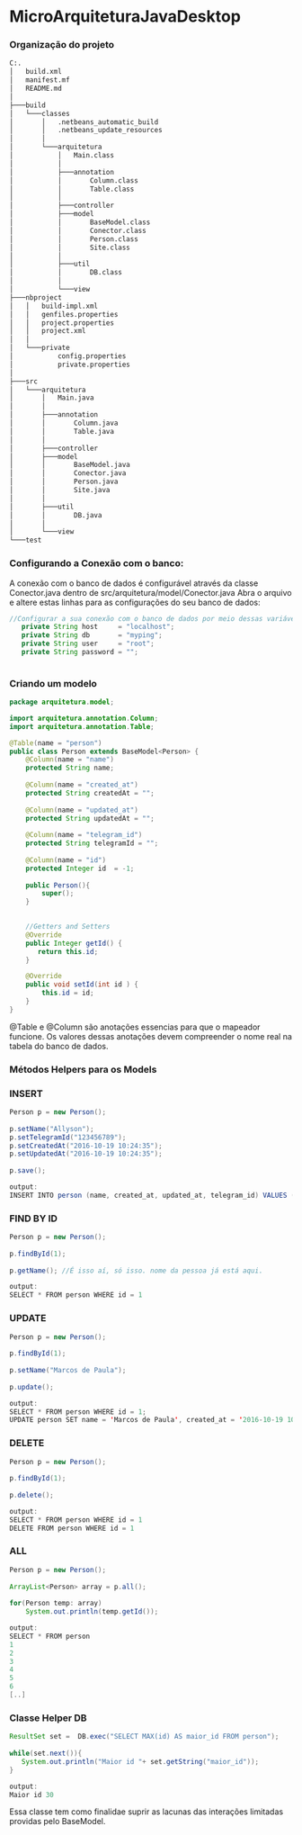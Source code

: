 # MicroArquiteturaJavaDesktop


### Organização do projeto
```sh
C:.
│   build.xml
│   manifest.mf
│   README.md
│
├───build
│   └───classes
│       │   .netbeans_automatic_build
│       │   .netbeans_update_resources
│       │
│       └───arquitetura
│           │   Main.class
│           │
│           ├───annotation
│           │       Column.class
│           │       Table.class
│           │
│           ├───controller
│           ├───model
│           │       BaseModel.class
│           │       Conector.class
│           │       Person.class
│           │       Site.class
│           │
│           ├───util
│           │       DB.class
│           │
│           └───view
├───nbproject
│   │   build-impl.xml
│   │   genfiles.properties
│   │   project.properties
│   │   project.xml
│   │
│   └───private
│           config.properties
│           private.properties
│
├───src
│   └───arquitetura
│       │   Main.java
│       │
│       ├───annotation
│       │       Column.java
│       │       Table.java
│       │
│       ├───controller
│       ├───model
│       │       BaseModel.java
│       │       Conector.java
│       │       Person.java
│       │       Site.java
│       │
│       ├───util
│       │       DB.java
│       │
│       └───view
└───test
```

### Configurando a Conexão com o banco: 
A conexão com o banco de dados é configurável através da classe Conector.java dentro de src/arquitetura/model/Conector.java
Abra o arquivo e altere estas linhas para as configurações do seu banco de dados: 

```java
//Configurar a sua conexão com o banco de dados por meio dessas variáveis: 
   private String host     = "localhost"; 
   private String db       = "myping"; 
   private String user     = "root"; 
   private String password = ""; 
   
```
### Criando um modelo 
```java
package arquitetura.model;

import arquitetura.annotation.Column; 
import arquitetura.annotation.Table;

@Table(name = "person")
public class Person extends BaseModel<Person> {
    @Column(name = "name")
    protected String name; 
    
    @Column(name = "created_at")
    protected String createdAt = ""; 
    
    @Column(name = "updated_at")
    protected String updatedAt = ""; 
    
    @Column(name = "telegram_id")
    protected String telegramId = ""; 
    
    @Column(name = "id")
    protected Integer id  = -1; 
    
    public Person(){
        super(); 
    }
    

    //Getters and Setters
    @Override
    public Integer getId() {
       return this.id; 
    }

    @Override
    public void setId(int id ) {
        this.id = id; 
    }  
}

```
@Table e @Column são anotações essencias para que o mapeador funcione. Os valores dessas anotações devem compreender o nome real na tabela do banco de dados.

### Métodos Helpers para os Models
### INSERT

```java
Person p = new Person(); 
      
p.setName("Allyson");
p.setTelegramId("123456789"); 
p.setCreatedAt("2016-10-19 10:24:35");
p.setUpdatedAt("2016-10-19 10:24:35");
      
p.save(); 

output: 
INSERT INTO person (name, created_at, updated_at, telegram_id) VALUES ('Allyson', '2016-10-19 10:24:35', '2016-10-19 10:24:35', '123456789')

``` 

### FIND BY ID

```java
Person p = new Person(); 
      
p.findById(1); 
      
p.getName(); //É isso aí, só isso. nome da pessoa já está aqui. 

output: 
SELECT * FROM person WHERE id = 1

``` 

### UPDATE

```java
Person p = new Person(); 
      
p.findById(1); 
      
p.setName("Marcos de Paula"); 
      
p.update(); 

output: 
SELECT * FROM person WHERE id = 1; 
UPDATE person SET name = 'Marcos de Paula', created_at = '2016-10-19 10:18:49.0', updated_at = '2016-10-19 10:18:49.0', telegram_id = '14124124' WHERE id = 1; 
``` 

### DELETE
```java
Person p = new Person(); 
      
p.findById(1); 
      
p.delete(); 

output: 
SELECT * FROM person WHERE id = 1
DELETE FROM person WHERE id = 1

``` 

### ALL

```java
Person p = new Person(); 
      
ArrayList<Person> array = p.all(); 
     
for(Person temp: array)
    System.out.println(temp.getId()); 

output: 
SELECT * FROM person
1
2
3
4
5
6
[..]

``` 

### Classe Helper DB


```java
ResultSet set =  DB.exec("SELECT MAX(id) AS maior_id FROM person"); 
    
while(set.next()){
   System.out.println("Maior id "+ set.getString("maior_id"));
}

output: 
Maior id 30
``` 
Essa classe tem como finalidae suprir as lacunas das interações limitadas providas pelo BaseModel. 
